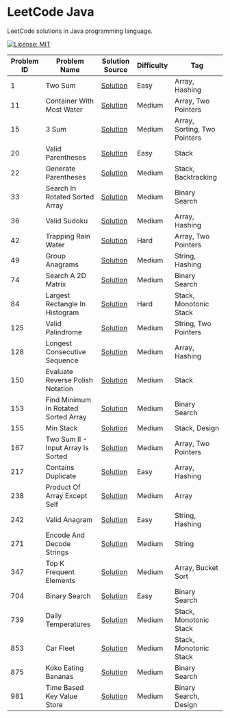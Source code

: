 # LeetCode Java

LeetCode solutions in Java programming language.

[![License: MIT](https://img.shields.io/badge/License-MIT-yellow.svg)](https://github.com/anirudhology/leetcode-java/blob/main/LICENSE)

| Problem ID | Problem Name                         | Solution Source                                                                                       | Difficulty | Tag                          |
|------------|--------------------------------------|-------------------------------------------------------------------------------------------------------|------------|------------------------------|
| 1          | Two Sum                              | [Solution](src/main/java/com/anirudhology/leetcode/array/TwoSum.java)                                 | Easy       | Array, Hashing               |
| 11         | Container With Most Water            | [Solution](src/main/java/com/anirudhology/leetcode/array/ContainerWithMostWater.java)                 | Medium     | Array, Two Pointers          |
| 15         | 3 Sum                                | [Solution](src/main/java/com/anirudhology/leetcode/array/ThreeSum.java)                               | Medium     | Array, Sorting, Two Pointers |
| 20         | Valid Parentheses                    | [Solution](src/main/java/com/anirudhology/leetcode/stack/ValidParentheses.java)                       | Easy       | Stack                        |
| 22         | Generate Parentheses                 | [Solution](src/main/java/com/anirudhology/leetcode/stack/GenerateParentheses.java)                    | Medium     | Stack, Backtracking          |
| 33         | Search In Rotated Sorted Array       | [Solution](src/main/java/com/anirudhology/leetcode/binarysearch/SearchInRotatedSortedArray.java)      | Medium     | Binary Search                |
| 36         | Valid Sudoku                         | [Solution](src/main/java/com/anirudhology/leetcode/array/ValidSudoku.java)                            | Medium     | Array, Hashing               |
| 42         | Trapping Rain Water                  | [Solution](src/main/java/com/anirudhology/leetcode/array/TrappingRainWater.java)                      | Hard       | Array, Two Pointers          |
| 49         | Group Anagrams                       | [Solution](src/main/java/com/anirudhology/leetcode/string/GroupAnagrams.java)                         | Medium     | String, Hashing              |
| 74         | Search A 2D Matrix                   | [Solution](src/main/java/com/anirudhology/leetcode/binarysearch/SearchA2DMatrix.java)                 | Medium     | Binary Search                |
| 84         | Largest Rectangle In Histogram       | [Solution](src/main/java/com/anirudhology/leetcode/stack/LargestRectangleInHistogram.java)            | Hard       | Stack, Monotonic Stack       |
| 125        | Valid Palindrome                     | [Solution](src/main/java/com/anirudhology/leetcode/string/ValidPalindrome.java)                       | Medium     | String, Two Pointers         |
| 128        | Longest Consecutive Sequence         | [Solution](src/main/java/com/anirudhology/leetcode/array/LongestConsecutiveSequence.java)             | Medium     | Array, Hashing               |
| 150        | Evaluate Reverse Polish Notation     | [Solution](src/main/java/com/anirudhology/leetcode/stack/EvaluateReversePolishNotation.java)          | Medium     | Stack                        |
| 153        | Find Minimum In Rotated Sorted Array | [Solution](src/main/java/com/anirudhology/leetcode/binarysearch/FindMinimumInRotatedSortedArray.java) | Medium     | Binary Search                |
| 155        | Min Stack                            | [Solution](src/main/java/com/anirudhology/leetcode/stack/MinStack.java)                               | Medium     | Stack, Design                |
| 167        | Two Sum II - Input Array Is Sorted   | [Solution](src/main/java/com/anirudhology/leetcode/array/TwoSumIIInputArrayIsSorted.java)             | Medium     | Array, Two Pointers          |
| 217        | Contains Duplicate                   | [Solution](src/main/java/com/anirudhology/leetcode/array/ContainsDuplicate.java)                      | Easy       | Array, Hashing               |
| 238        | Product Of Array Except Self         | [Solution](src/main/java/com/anirudhology/leetcode/array/ProductOfArrayExceptSelf.java)               | Medium     | Array                        |
| 242        | Valid Anagram                        | [Solution](src/main/java/com/anirudhology/leetcode/string/ValidAnagram.java)                          | Easy       | String, Hashing              |
| 271        | Encode And Decode Strings            | [Solution](src/main/java/com/anirudhology/leetcode/string/EncodeAndDecodeStrings.java)                | Medium     | String                       |
| 347        | Top K Frequent Elements              | [Solution](src/main/java/com/anirudhology/leetcode/array/TopKFrequentElements.java)                   | Medium     | Array, Bucket Sort           |
| 704        | Binary Search                        | [Solution](src/main/java/com/anirudhology/leetcode/binarysearch/BinarySearch.java)                    | Easy       | Binary Search                |
| 739        | Daily Temperatures                   | [Solution](src/main/java/com/anirudhology/leetcode/stack/DailyTemperatures.java)                      | Medium     | Stack, Monotonic Stack       |
| 853        | Car Fleet                            | [Solution](src/main/java/com/anirudhology/leetcode/stack/CarFleet.java)                               | Medium     | Stack, Monotonic Stack       |
| 875        | Koko Eating Bananas                  | [Solution](src/main/java/com/anirudhology/leetcode/binarysearch/KokoEatingBananas.java)               | Medium     | Binary Search                |
| 981        | Time Based Key Value Store           | [Solution](src/main/java/com/anirudhology/leetcode/binarysearch/TimeBasedKeyValueStore.java)          | Medium     | Binary Search, Design        |